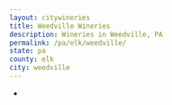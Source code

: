 ```yaml
---
layout: citywineries
title: Weedville Wineries
description: Wineries in Weedville, PA
permalink: /pa/elk/weedville/
state: pa
county: elk
city: weedville
---
```

-
